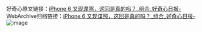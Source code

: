 好奇心原文链接：[iPhone 6 又现谍照，这回是真的吗？_组合_好奇心日报-](https://www.qdaily.com/articles/417.html)
WebArchive归档链接：[iPhone 6 又现谍照，这回是真的吗？_组合_好奇心日报-](http://web.archive.org/web/20190623145233/https://www.qdaily.com/articles/417.html)
![image](http://ww3.sinaimg.cn/large/007d5XDply1g3v49u6iltj30u01l3grj)